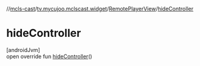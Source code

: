 //[mcls-cast](../../../index.md)/[tv.mycujoo.mclscast.widget](../index.md)/[RemotePlayerView](index.md)/[hideController](hide-controller.md)

# hideController

[androidJvm]\
open override fun [hideController](hide-controller.md)()
